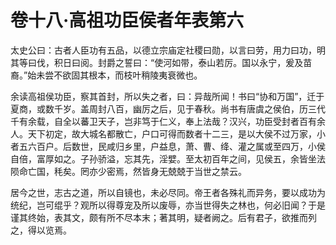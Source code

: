 # 卷十八·高祖功臣侯者年表第六

太史公曰：古者人臣功有五品，以德立宗庙定社稷曰勋，以言曰劳，用力曰功，明其等曰伐，积日曰阅。封爵之誓曰：“使河如带，泰山若厉。国以永宁，爰及苗裔。”始未尝不欲固其根本，而枝叶稍陵夷衰微也。

余读高祖侯功臣，察其首封，所以失之者，曰：异哉所闻！书曰“协和万国”，迁于夏商，或数千岁。盖周封八百，幽厉之后，见于春秋。尚书有唐虞之侯伯，历三代千有余载，自全以蕃卫天子，岂非笃于仁义，奉上法哉？汉兴，功臣受封者百有余人。天下初定，故大城名都散亡，户口可得而数者十二三，是以大侯不过万家，小者五六百户。后数世，民咸归乡里，户益息，萧、曹、绛、灌之属或至四万，小侯自倍，富厚如之。子孙骄溢，忘其先，淫嬖。至太初百年之间，见侯五，余皆坐法陨命亡国，秏矣。罔亦少密焉，然皆身无兢兢于当世之禁云。

居今之世，志古之道，所以自镜也，未必尽同。帝王者各殊礼而异务，要以成功为统纪，岂可绲乎？观所以得尊宠及所以废辱，亦当世得失之林也，何必旧闻？于是谨其终始，表其文，颇有所不尽本末；著其明，疑者阙之。后有君子，欲推而列之，得以览焉。
